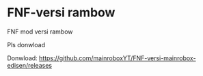 # FNF-versi rambow
FNF mod versi rambow

Pls donwload

Donwload: https://github.com/mainroboxYT/FNF-versi-mainrobox-edisen/releases
